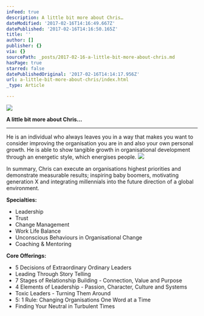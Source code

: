 ```yaml
---
inFeed: true
description: A little bit more about Chris…
dateModified: '2017-02-16T14:16:49.667Z'
datePublished: '2017-02-16T14:16:50.165Z'
title: ''
author: []
publisher: {}
via: {}
sourcePath: _posts/2017-02-16-a-little-bit-more-about-chris.md
hasPage: true
starred: false
datePublishedOriginal: '2017-02-16T14:14:17.956Z'
url: a-little-bit-more-about-chris/index.html
_type: Article

---
```

![](https://the-grid-user-content.s3-us-west-2.amazonaws.com/1bc83ceb-5b84-47cf-8c48-0c624e415020.jpg)

**A little bit more about Chris...**

---

He is an individual who always leaves you in a way that makes you want to consider improving the organisation you are in and also your own personal growth. He is able to show tangible growth in organisational development through an energetic style, which energises people.
![](https://the-grid-user-content.s3-us-west-2.amazonaws.com/db7f2634-6d5b-4683-9dbf-3955ebcbf41b.jpg)

In summary, Chris can execute an organisations highest priorities and demonstrate measurable results; inspiring baby boomers, motivating generation X and integrating millennials into the future direction of a global environment.

**Specialties:**

* Leadership
* Trust
* Change Management
* Work Life Balance
* Unconscious Behaviours in Organisational Change
* Coaching & Mentoring

**Core Offerings:**

* 5 Decisions of Extraordinary Ordinary Leaders
* Leading Through Story Telling
* 7 Stages of Relationship Building - Connection, Value and Purpose
* 4 Elements of Leadership - Passion, Character, Culture and Systems
* Toxic Leaders - Turning Them Around
* 5: 1 Rule: Changing Organisations One Word at a Time
* Finding Your Neutral in Turbulent Times